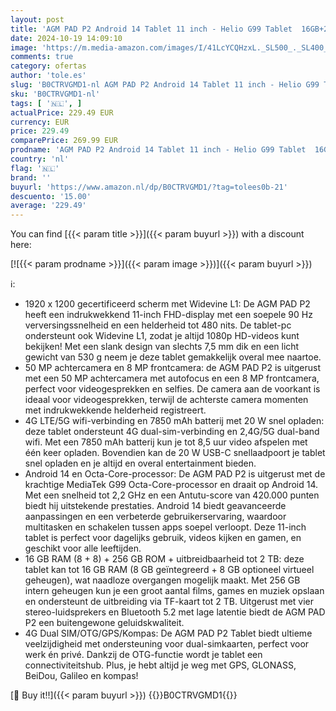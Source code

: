 ```yaml
---
layout: post
title: 'AGM PAD P2 Android 14 Tablet 11 inch - Helio G99 Tablet  16GB+256GB+2TB  Widevine L1  90Hz FHD+ 400nits  5G WiFi + 4G LTE  50MP+8MP Camera  7850mAh  BT5.2  GPS  Type-C  OTG  Dual SIM  Gaming Tablet'
date: 2024-10-19 14:09:10
image: 'https://m.media-amazon.com/images/I/41LcYCQHzxL._SL500_._SL400_.jpg'
comments: true
category: ofertas
author: 'tole.es'
slug: 'B0CTRVGMD1-nl AGM PAD P2 Android 14 Tablet 11 inch - Helio G99 Tablet...'
sku: 'B0CTRVGMD1-nl'
tags: [ '🇳🇱', ]
actualPrice: 229.49 EUR
currency: EUR
price: 229.49
comparePrice: 269.99 EUR
prodname: 'AGM PAD P2 Android 14 Tablet 11 inch - Helio G99 Tablet  16GB+256GB+2TB  Widevine L1  90Hz FHD+ 400nits  5G WiFi + 4G LTE  50MP+8MP Camera  7850mAh  BT5.2  GPS  Type-C  OTG  Dual SIM  Gaming Tablet'
country: 'nl'
flag: '🇳🇱'
brand: ''
buyurl: 'https://www.amazon.nl/dp/B0CTRVGMD1/?tag=tolees0b-21'
descuento: '15.00'
average: '229.49'
---
```


You can find [{{< param title >}}]({{< param buyurl >}}) with a discount here:

[![{{< param prodname >}}]({{< param image >}})]({{< param buyurl >}})

ℹ️:

- 1920 x 1200 gecertificeerd scherm met Widevine L1: De AGM PAD P2 heeft een indrukwekkend 11-inch FHD-display met een soepele 90 Hz verversingssnelheid en een helderheid tot 480 nits. De tablet-pc ondersteunt ook Widevine L1, zodat je altijd 1080p HD-videos kunt bekijken! Met een slank design van slechts 7,5 mm dik en een licht gewicht van 530 g neem je deze tablet gemakkelijk overal mee naartoe.
- 50 MP achtercamera en 8 MP frontcamera: de AGM PAD P2 is uitgerust met een 50 MP achtercamera met autofocus en een 8 MP frontcamera, perfect voor videogesprekken en selfies. De camera aan de voorkant is ideaal voor videogesprekken, terwijl de achterste camera momenten met indrukwekkende helderheid registreert.
- 4G LTE/5G wifi-verbinding en 7850 mAh batterij met 20 W snel opladen: deze tablet ondersteunt 4G dual-sim-verbinding en 2,4G/5G dual-band wifi. Met een 7850 mAh batterij kun je tot 8,5 uur video afspelen met één keer opladen. Bovendien kan de 20 W USB-C snellaadpoort je tablet snel opladen en je altijd en overal entertainment bieden.
- Android 14 en Octa-Core-processor: De AGM PAD P2 is uitgerust met de krachtige MediaTek G99 Octa-Core-processor en draait op Android 14. Met een snelheid tot 2,2 GHz en een Antutu-score van 420.000 punten biedt hij uitstekende prestaties. Android 14 biedt geavanceerde aanpassingen en een verbeterde gebruikerservaring, waardoor multitasken en schakelen tussen apps soepel verloopt. Deze 11-inch tablet is perfect voor dagelijks gebruik, videos kijken en gamen, en geschikt voor alle leeftijden.
- 16 GB RAM (8 + 8) + 256 GB ROM + uitbreidbaarheid tot 2 TB: deze tablet kan tot 16 GB RAM (8 GB geïntegreerd + 8 GB optioneel virtueel geheugen), wat naadloze overgangen mogelijk maakt. Met 256 GB intern geheugen kun je een groot aantal films, games en muziek opslaan en ondersteunt de uitbreiding via TF-kaart tot 2 TB. Uitgerust met vier stereo-luidsprekers en Bluetooth 5.2 met lage latentie biedt de AGM PAD P2 een buitengewone geluidskwaliteit.
- 4G Dual SIM/OTG/GPS/Kompas: De AGM PAD P2 Tablet biedt ultieme veelzijdigheid met ondersteuning voor dual-simkaarten, perfect voor werk én privé. Dankzij de OTG-functie wordt je tablet een connectiviteitshub. Plus, je hebt altijd je weg met GPS, GLONASS, BeiDou, Galileo en kompas!

[🛒 Buy it!!]({{< param buyurl >}})
{{<world>}}B0CTRVGMD1{{</world>}}
